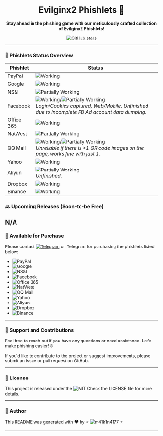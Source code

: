 <h1 align="center">Evilginx2 Phishlets 🎣</h1>
<p align="center">
  <strong>Stay ahead in the phishing game with our meticulously crafted collection of Evilginx2 Phishlets!</strong>
</p>

<p align="center">
  <!-- Add badges for more credibility -->
  <a href="https://github.com/m41k1n4177/Evilginx2-Phishlets"><img alt="GitHub stars" src="https://img.shields.io/github/stars/m41k1n4177/Evilginx2-Phishlets?style=social"></a>
</p>

---

### 📌 Phishlets Status Overview
| Phishlet     | Status                                                                                      |
| ------------ | ------------------------------------------------------------------------------------------- |
| PayPal       | ![Working](https://img.shields.io/badge/status-working-brightgreen)                         |
| Google       | ![Working](https://img.shields.io/badge/status-working-brightgreen)                         |
| NS&I         | ![Partially Working](https://img.shields.io/badge/status-partially%20working-yellow)        |
| Facebook     | ![Working](https://img.shields.io/badge/status-working-brightgreen)/![Partially Working](https://img.shields.io/badge/status-partially%20working-yellow) <br> _Login/Cookies captured, Web/Mobile. Unfinished due to incomplete FB Ad account data dumping._ |
| Office 365   | ![Working](https://img.shields.io/badge/status-working-brightgreen)                         |
| NatWest      | ![Partially Working](https://img.shields.io/badge/status-partially%20working-yellow)        |
| QQ Mail      | ![Working](https://img.shields.io/badge/status-working-brightgreen)/![Partially Working](https://img.shields.io/badge/status-partially%20working-yellow) <br> _Unreliable if there is >1 QR code images on the page, works fine with just 1._ |
| Yahoo        | ![Working](https://img.shields.io/badge/status-working-brightgreen)                         |
| Aliyun       | ![Partially Working](https://img.shields.io/badge/status-partially%20working-yellow) <br> _Unfinished._ |
| Dropbox      | ![Working](https://img.shields.io/badge/status-working-brightgreen)                         |
| Binance      | ![Working](https://img.shields.io/badge/status-working-brightgreen)                         |

### 🔜 Upcoming Releases (Soon-to-be Free)
N/A
---

### 💼 Available for Purchase
Please contact   <a href="&#104;&#116;&#116;&#112;&#115;&colon;&sol;&sol;&#116;&period;&#109;&#101;&sol;&#116;&#111;&#109;&#107;&#97;&#98;&#101;&#108;"><img alt="Telegram" src="&#104;&#116;&#116;&#112;&#115;&colon;&sol;&sol;&#105;&#109;&#103;&period;&#115;&#104;&#105;&#101;&#108;&#100;&#115;&period;&#105;&#111;&sol;&#98;&#97;&#100;&#103;&#101;&sol;&#116;&#111;&#109;&#107;&#97;&#98;&#101;&#108;&#45;&#50;&#67;&#65;&#53;&#69;&#48;&quest;&#115;&#116;&#121;&#108;&#101;&equals;&amp;&#108;&#111;&#103;&#111;&equals;&#116;&#101;&#108;&#101;&#103;&#114;&#97;&#109;&amp;&#108;&#111;&#103;&#111;&#67;&#111;&#108;&#111;&#114;&equals;&#119;&#104;&#105;&#116;&#101;"></a>
 on Telegram for purchasing the phishlets listed below:

- ![PayPal](https://img.shields.io/badge/PayPal-✅-brightgreen)
- ![Google](https://img.shields.io/badge/Google-✅-brightgreen)
- ![NS&I](https://img.shields.io/badge/NS&I-➖-yellow)
- ![Facebook](https://img.shields.io/badge/Facebook-✅/➖-yellow)
- ![Office 365](https://img.shields.io/badge/Office%20365-✅-brightgreen)
- ![NatWest](https://img.shields.io/badge/NatWest-➖-yellow)
- ![QQ Mail](https://img.shields.io/badge/QQ%20Mail-✅/➖-yellow)
- ![Yahoo](https://img.shields.io/badge/Yahoo-✅-brightgreen)
- ![Aliyun](https://img.shields.io/badge/Aliyun-➖-yellow)
- ![Dropbox](https://img.shields.io/badge/Dropbox-✅-brightgreen)
- ![Binance](https://img.shields.io/badge/Binance-✅-brightgreen)

---

### 🤝 Support and Contributions
Feel free to reach out if you have any questions or need assistance. Let's make phishing easier! 🌐

If you'd like to contribute to the project or suggest improvements, please submit an issue or pull request on GitHub.

---

### 📝 License
This project is released under the ![MIT](https://img.shields.io/github/license/m41k1n4177/Evilginx2-Phishlets.svg?style=)
Check the LICENSE file for more details.

---

### 📝 Author
This README was generated with ❤️ by
⭐ ![m41k1n4177](https://img.shields.io/badge/m41k1n4177-%23121011.svg?style=&logo=github&logoColor=white) ⭐

---

